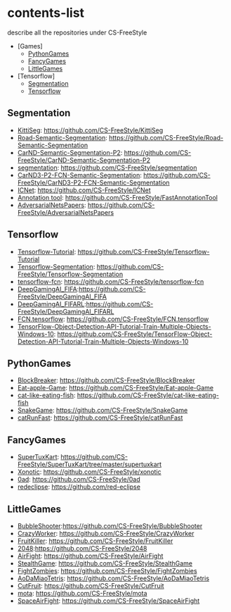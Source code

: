 # contents-list
describe all the repositories under CS-FreeStyle
- [Games]
  - [PythonGames](#PythonGames)
  - [FancyGames](#FancyGames)
  - [LittleGames](#LittleGames)
- [Tensorflow]
  - [Segmentation](#Segmentation)
  - [Tensorflow](#Tensorflow)
  
## Segmentation
* [KittiSeg](): https://github.com/CS-FreeStyle/KittiSeg
* [Road-Semantic-Segmentation](): https://github.com/CS-FreeStyle/Road-Semantic-Segmentation
* [CarND-Semantic-Segmentation-P2](): https://github.com/CS-FreeStyle/CarND-Semantic-Segmentation-P2
* [segmentation](): https://github.com/CS-FreeStyle/segmentation
* [CarND3-P2-FCN-Semantic-Segmentation](): https://github.com/CS-FreeStyle/CarND3-P2-FCN-Semantic-Segmentation
* [ICNet](): https://github.com/CS-FreeStyle/ICNet
* [Annotation tool](): https://github.com/CS-FreeStyle/FastAnnotationTool
* [AdversarialNetsPapers](): https://github.com/CS-FreeStyle/AdversarialNetsPapers

## Tensorflow
* [Tensorflow-Tutorial](): https://github.com/CS-FreeStyle/Tensorflow-Tutorial
* [Tensorflow-Segmentation](): https://github.com/CS-FreeStyle/Tensorflow-Segmentation
* [tensorflow-fcn](): https://github.com/CS-FreeStyle/tensorflow-fcn
* [DeepGamingAI_FIFA]():https://github.com/CS-FreeStyle/DeepGamingAI_FIFA
* [DeepGamingAI_FIFARL]():https://github.com/CS-FreeStyle/DeepGamingAI_FIFARL
* [FCN.tensorflow](): https://github.com/CS-FreeStyle/FCN.tensorflow
* [TensorFlow-Object-Detection-API-Tutorial-Train-Multiple-Objects-Windows-10](): https://github.com/CS-FreeStyle/TensorFlow-Object-Detection-API-Tutorial-Train-Multiple-Objects-Windows-10

## PythonGames
* [BlockBreaker](): https://github.com/CS-FreeStyle/BlockBreaker
* [Eat-apple-Game](): https://github.com/CS-FreeStyle/Eat-apple-Game
* [cat-like-eating-fish](): https://github.com/CS-FreeStyle/cat-like-eating-fish
* [SnakeGame](): https://github.com/CS-FreeStyle/SnakeGame
* [catRunFast](): https://github.com/CS-FreeStyle/catRunFast

## FancyGames
* [SuperTuxKart](程序员专属/键盘.md): https://github.com/CS-FreeStyle/SuperTuxKart/tree/master/supertuxkart
* [Xonotic](程序员专属/键盘.md): https://github.com/CS-FreeStyle/xonotic
* [0ad](): https://github.com/CS-FreeStyle/0ad
* [redeclipse](): https://github.com/red-eclipse

## LittleGames
* [BubbleShooter]():https://github.com/CS-FreeStyle/BubbleShooter
* [CrazyWorker](): https://github.com/CS-FreeStyle/CrazyWorker
* [FruitKiller](): https://github.com/CS-FreeStyle/FruitKiller
* [2048]():https://github.com/CS-FreeStyle/2048
* [AirFight](): https://github.com/CS-FreeStyle/AirFight
* [StealthGame](): https://github.com/CS-FreeStyle/StealthGame
* [FightZombies](): https://github.com/CS-FreeStyle/FightZombies
* [AoDaMiaoTetris](): https://github.com/CS-FreeStyle/AoDaMiaoTetris
* [CutFruit](): https://github.com/CS-FreeStyle/CutFruit
* [mota](): https://github.com/CS-FreeStyle/mota
* [SpaceAirFight](): https://github.com/CS-FreeStyle/SpaceAirFight


